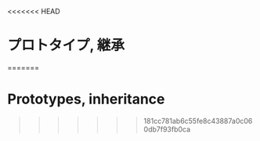<<<<<<< HEAD
# プロトタイプ, 継承
=======
# Prototypes, inheritance
>>>>>>> 181cc781ab6c55fe8c43887a0c060db7f93fb0ca
